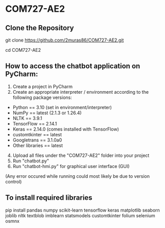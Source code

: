 # COM727-AE2

## Clone the Repository
git clone https://github.com/2muras86/COM727-AE2.git

cd COM727-AE2

## How to access the chatbot application on PyCharm:

1. Create a project in PyCharm
2. Create an appropriate interpreter / environment according to the following package versions:

* Python == 3.10 (set in environment/interpreter)
* NumPy == latest (2.1.3 or 1.26.4)
* NLTK == 3.9.1
* TensorFlow == 2.14.1
* Keras == 2.14.0 (comes installed with TensorFlow)
* customtkinter == latest
* Googletrans == 3.1.0a0
* Other libraries == latest

4. Upload all files under the "COM727-AE2" folder into your project
5. Run "chatbot.py"
6. Run "chatbot-hmi.py" for graphical user interface (GUI)

(Any error occured while running could most likely be due to version control)

## To install required libraries
pip install pandas numpy scikit-learn tensorflow keras matplotlib seaborn joblib nltk textblob imblearn statsmodels customtkinter folium selenium osmnx


